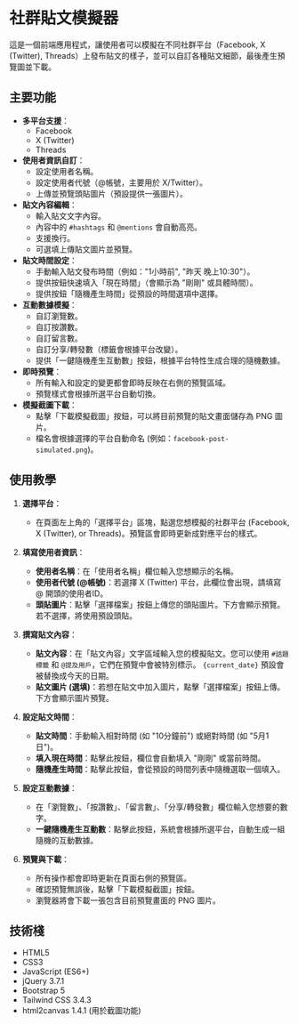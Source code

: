 # 社群貼文模擬器

這是一個前端應用程式，讓使用者可以模擬在不同社群平台（Facebook, X (Twitter), Threads）上發布貼文的樣子，並可以自訂各種貼文細節，最後產生預覽圖並下載。

## 主要功能

*   **多平台支援**：
    *   Facebook
    *   X (Twitter)
    *   Threads
*   **使用者資訊自訂**：
    *   設定使用者名稱。
    *   設定使用者代號（@帳號，主要用於 X/Twitter）。
    *   上傳並預覽頭貼圖片（預設提供一張圖片）。
*   **貼文內容編輯**：
    *   輸入貼文文字內容。
    *   內容中的 `#hashtags` 和 `@mentions` 會自動高亮。
    *   支援換行。
    *   可選填上傳貼文圖片並預覽。
*   **貼文時間設定**：
    *   手動輸入貼文發布時間（例如："1小時前", "昨天 晚上10:30"）。
    *   提供按鈕快速填入「現在時間」（會顯示為 "剛剛" 或具體時間）。
    *   提供按鈕「隨機產生時間」從預設的時間選項中選擇。
*   **互動數據模擬**：
    *   自訂瀏覽數。
    *   自訂按讚數。
    *   自訂留言數。
    *   自訂分享/轉發數（標籤會根據平台改變）。
    *   提供「一鍵隨機產生互動數」按鈕，根據平台特性生成合理的隨機數據。
*   **即時預覽**：
    *   所有輸入和設定的變更都會即時反映在右側的預覽區域。
    *   預覽樣式會根據所選平台自動切換。
*   **模擬截圖下載**：
    *   點擊「下載模擬截圖」按鈕，可以將目前預覽的貼文畫面儲存為 PNG 圖片。
    *   檔名會根據選擇的平台自動命名 (例如：`facebook-post-simulated.png`)。

## 使用教學

1.  **選擇平台**：
    *   在頁面左上角的「選擇平台」區塊，點選您想模擬的社群平台 (Facebook, X (Twitter), or Threads)。預覽區會即時更新成對應平台的樣式。

2.  **填寫使用者資訊**：
    *   **使用者名稱**：在「使用者名稱」欄位輸入您想顯示的名稱。
    *   **使用者代號 (@帳號)**：若選擇 X (Twitter) 平台，此欄位會出現，請填寫 @ 開頭的使用者ID。
    *   **頭貼圖片**：點擊「選擇檔案」按鈕上傳您的頭貼圖片。下方會顯示預覽。若不選擇，將使用預設頭貼。

3.  **撰寫貼文內容**：
    *   **貼文內容**：在「貼文內容」文字區域輸入您的模擬貼文。您可以使用 `#話題標籤` 和 `@提及用戶`，它們在預覽中會被特別標示。 `{current_date}` 預設會被替換成今天的日期。
    *   **貼文圖片 (選填)**：若想在貼文中加入圖片，點擊「選擇檔案」按鈕上傳。下方會顯示圖片預覽。

4.  **設定貼文時間**：
    *   **貼文時間**：手動輸入相對時間 (如 "10分鐘前") 或絕對時間 (如 "5月1日")。
    *   **填入現在時間**：點擊此按鈕，欄位會自動填入 "剛剛" 或當前時間。
    *   **隨機產生時間**：點擊此按鈕，會從預設的時間列表中隨機選取一個填入。

5.  **設定互動數據**：
    *   在「瀏覽數」、「按讚數」、「留言數」、「分享/轉發數」欄位輸入您想要的數字。
    *   **一鍵隨機產生互動數**：點擊此按鈕，系統會根據所選平台，自動生成一組隨機的互動數據。

6.  **預覽與下載**：
    *   所有操作都會即時更新在頁面右側的預覽區。
    *   確認預覽無誤後，點擊「下載模擬截圖」按鈕。
    *   瀏覽器將會下載一張包含目前預覽畫面的 PNG 圖片。

## 技術棧

*   HTML5
*   CSS3
*   JavaScript (ES6+)
*   jQuery 3.7.1
*   Bootstrap 5
*   Tailwind CSS 3.4.3
*   html2canvas 1.4.1 (用於截圖功能)